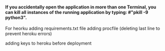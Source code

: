 #### If you accidentally open the application in more than one Terminal, you can kill all instances of the running application by typing: #"pkill -9 python3".

For heorku
adding requirements.txt file
adding procfile (deleting last line to prevent heroku errors)

adding keys to heroku before deployment



